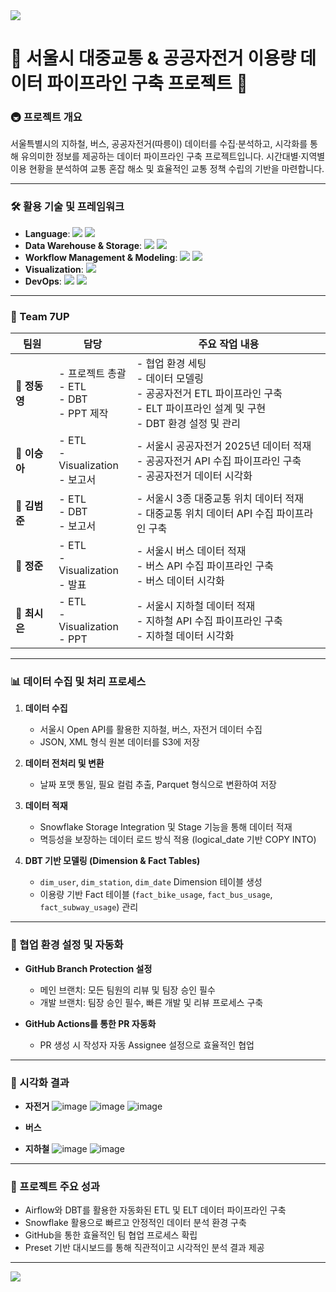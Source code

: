 <img src="https://capsule-render.vercel.app/api?type=wave&color=5cbcff&height=150&section=header&text=&fontSize=50&fontColor=ffffff" />

# 🚌 서울시 대중교통 & 공공자전거 이용량 데이터 파이프라인 구축 프로젝트 🚌

### 🚇 프로젝트 개요
서울특별시의 지하철, 버스, 공공자전거(따릉이) 데이터를 수집·분석하고, 시각화를 통해 유의미한 정보를 제공하는 데이터 파이프라인 구축 프로젝트입니다. 시간대별·지역별 이용 현황을 분석하여 교통 혼잡 해소 및 효율적인 교통 정책 수립의 기반을 마련합니다.

---

### 🛠️ 활용 기술 및 프레임워크
- **Language**: <img src="https://img.shields.io/badge/python-3670A0?style=for-the-badge&logo=python&logoColor=ffdd54"/> <img src="https://img.shields.io/badge/mysql-4479A1.svg?style=for-the-badge&logo=mysql&logoColor=white"/>
- **Data Warehouse & Storage**: <img src="https://img.shields.io/badge/Amazon%20S3-FF9900?style=for-the-badge&logo=amazons3&logoColor=white"/> <img src="https://img.shields.io/badge/snowflake-%2329B5E8.svg?style=for-the-badge&logo=snowflake&logoColor=white">
- **Workflow Management & Modeling**: <img src="https://img.shields.io/badge/Apache%20Airflow-017CEE?style=for-the-badge&logo=Apache%20Airflow&logoColor=white"> <img src="https://img.shields.io/badge/dbt-FF694B?style=for-the-badge&logo=dbt&logoColor=white">
- **Visualization**: <img src="https://img.shields.io/badge/apachesuperset-20A6C9?style=for-the-badge&logo=apachesuperset&logoColor=white">
- **DevOps**: <img src="https://img.shields.io/badge/docker-%230db7ed.svg?style=for-the-badge&logo=docker&logoColor=white"> <img src="https://img.shields.io/badge/github%20actions-%232671E5.svg?style=for-the-badge&logo=githubactions&logoColor=white">

---
### 📌 Team 7UP

| 팀원 | 담당 | 주요 작업 내용 |
| --- | --- | --- |
| **👤 정동영** | - 프로젝트 총괄<br>- ETL<br>- DBT<br>- PPT 제작 | - 협업 환경 세팅<br>- 데이터 모델링<br>- 공공자전거 ETL 파이프라인 구축<br>- ELT 파이프라인 설계 및 구현<br>- DBT 환경 설정 및 관리 |
| **👤 이승아** | - ETL<br>- Visualization<br>- 보고서 | - 서울시 공공자전거 2025년 데이터 적재<br>- 공공자전거 API 수집 파이프라인 구축<br>- 공공자전거 데이터 시각화 |
| **👤 김범준** | - ETL<br>- DBT<br>- 보고서 | - 서울시 3종 대중교통 위치 데이터 적재<br>- 대중교통 위치 데이터 API 수집 파이프라인 구축 |
| **👤 정준** | - ETL<br>- Visualization<br>- 발표 | - 서울시 버스 데이터 적재<br>- 버스 API 수집 파이프라인 구축<br>- 버스 데이터 시각화 |
| **👤 최시은** | - ETL<br>- Visualization<br>- PPT | - 서울시 지하철 데이터 적재<br>- 지하철 API 수집 파이프라인 구축<br>- 지하철 데이터 시각화 |


---  

### 📊 데이터 수집 및 처리 프로세스
1. **데이터 수집**
   - 서울시 Open API를 활용한 지하철, 버스, 자전거 데이터 수집
   - JSON, XML 형식 원본 데이터를 S3에 저장

2. **데이터 전처리 및 변환**
   - 날짜 포맷 통일, 필요 컬럼 추출, Parquet 형식으로 변환하여 저장

3. **데이터 적재**
   - Snowflake Storage Integration 및 Stage 기능을 통해 데이터 적재
   - 멱등성을 보장하는 데이터 로드 방식 적용 (logical_date 기반 COPY INTO)

4. **DBT 기반 모델링 (Dimension & Fact Tables)**
   - `dim_user`, `dim_station`, `dim_date` Dimension 테이블 생성
   - 이용량 기반 Fact 테이블 (`fact_bike_usage`, `fact_bus_usage`, `fact_subway_usage`) 관리

---

### 🔄 협업 환경 설정 및 자동화
- **GitHub Branch Protection 설정**
  - 메인 브랜치: 모든 팀원의 리뷰 및 팀장 승인 필수
  - 개발 브랜치: 팀장 승인 필수, 빠른 개발 및 리뷰 프로세스 구축

- **GitHub Actions를 통한 PR 자동화**
  - PR 생성 시 작성자 자동 Assignee 설정으로 효율적인 협업

---

### 🎨 시각화 결과
- **자전거**
  ![image](https://github.com/user-attachments/assets/7bc0fa9e-8474-40ba-a777-dfac65112cfd)
  ![image](https://github.com/user-attachments/assets/015a8775-a96d-447f-9f95-f821816010b3)
  ![image](https://github.com/user-attachments/assets/041d2faa-377b-48e6-b60c-17f8a6f770e6)

- **버스**

- **지하철**
  ![image](https://github.com/user-attachments/assets/61586ed4-492a-4237-8233-4746ac9816a2)
  ![image](https://github.com/user-attachments/assets/b6b9d384-0ff4-4991-894d-67430c0da297)

---

### 🚀 프로젝트 주요 성과
- Airflow와 DBT를 활용한 자동화된 ETL 및 ELT 데이터 파이프라인 구축
- Snowflake 활용으로 빠르고 안정적인 데이터 분석 환경 구축
- GitHub을 통한 효율적인 팀 협업 프로세스 확립
- Preset 기반 대시보드를 통해 직관적이고 시각적인 분석 결과 제공

---

<img src="https://capsule-render.vercel.app/api?type=wave&color=5cbcff&height=150&section=footer&text=7UP&fontSize=30&fontColor=ffffff" />

